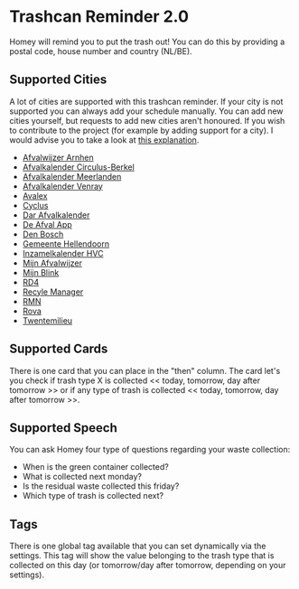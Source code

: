 # Trashcan Reminder 2.0
Homey will remind you to put the trash out! You can do this by providing a postal code, house number and country (NL/BE).

## Supported Cities
A lot of cities are supported with this trashcan reminder. If your city is not supported you can always add your schedule manually. You can add new cities yourself, but requests to add new cities aren't honoured. If you wish to contribute to the project (for example by adding support for a city). I would advise you to take a look at [this explanation](https://github.com/robertraaijmakers/com.trashchecker/tree/master/developers).

- [Afvalwijzer Arnhen](https://www.afvalwijzer-arnhem.nl)
- [Afvalkalender Circulus-Berkel](https://mijn.circulus-berkel.nl)
- [Afvalkalender Meerlanden](https://afvalkalender.meerlanden.nl)
- [Afvalkalender Venray](https://afvalkalender.venray.nl)
- [Avalex](https://www.avalex.nl/)
- [Cyclus](http://afvalkalender.cyclusnv.nl)
- [Dar Afvalkalender](https://afvalkalender.dar.nl)
- [De Afval App](http://www.deafvalapp.nl/calendar/kalender_start.jsp)
- [Den Bosch](http://denbosch.afvalstoffendienstkalender.nl)
- [Gemeente Hellendoorn](https://www.hellendoorn.nl/wonen-leven/publicatie/afval)
- [Inzamelkalender HVC](https://inzamelkalender.hvcgroep.nl)
- [Mijn Afvalwijzer](http://www.mijnafvalwijzer.nl)
- [Mijn Blink](https://mijnblink.nl/)
- [RD4](https://rd4.syzygy.eu)
- [Recyle Manager](http://www.recyclemanager.nl)
- [RMN](https://inzamelschema.rmn.nl)
- [Rova](https://www.rova.nl)
- [Twentemilieu](https://www.twentemilieu.nl)

## Supported Cards
There is one card that you can place in the "then" column. The card let's you check if trash type X is collected << today, tomorrow, day after tomorrow >> or if any type of trash is collected << today, tomorrow, day after tomorrow >>.

## Supported Speech
You can ask Homey four type of questions regarding your waste collection:
- When is the green container collected?
- What is collected next monday?
- Is the residual waste collected this friday?
- Which type of trash is collected next?

## Tags
There is one global tag available that you can set dynamically via the settings. This tag will show the value belonging to the trash type that is collected on this day (or tomorrow/day after tomorrow, depending on your settings).
